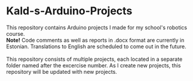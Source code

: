 # Kald-s-Arduino-Projects
This repository contains Arduino projects I made for my school's robotics course.
<br>
<b>Note!</b> Code comments as well as reports in .docx format are currently in Estonian. Translations to English are scheduled to come out in the future.
<br><br>
This repository consists of multiple projects, each located in a separate folder named after the excercise number. 
As I create new projects, this repository will be updated with new projects.
